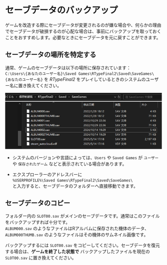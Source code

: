 # セーブデータのバックアップ

ゲームを改造する際にセーブデータが変更されるのが嫌な場合や、何らかの理由でセーブデータが破損するのが心配な場合は、事前にバックアップを取っておくことをおすすめします。必要なときにセーブデータを元に戻すことができます。

## セーブデータの場所を特定する

通常、ゲームのセーブデータは以下の場所に保存されています：  
`C:\Users\{あなたのユーザー名}\Saved Games\RTypeFinal2\Saved\SaveGames\`  
`{あなたのユーザー名}` を *RTypeFinal2* をプレイしているときのシステムのユーザー名に置き換えてください。

![SaveGamesFolder](../image/SaveGamesFolder.png)

- システムのバージョンや言語によっては、`Users` や `Saved Games` が `ユーザー` や `保存されたゲーム` などと表示されている場合があります。

- エクスプローラーのアドレスバーに  
`%USERPROFILE%\Saved Games\RTypeFinal2\Saved\SaveGames\`  
と入力すると、セーブデータのフォルダーへ直接移動できます。

## セーブデータのコピー

フォルダー内の `SLOT00.sav` がメインのセーブデータです。通常はこのファイルをバックアップすれば十分です。  
`ALBUM000.sav` のようなファイルはRアルバムに保存された機体のデータ、`ALBUM000THUMB.sav` のようなファイルはその機体のサムネイル画像です。

バックアップするには `SLOT00.sav` をコピーしてください。セーブデータを復元する場合は、**ゲームを終了した状態で** バックアップしたファイルを現在の `SLOT00.sav` に置き換えてください。
